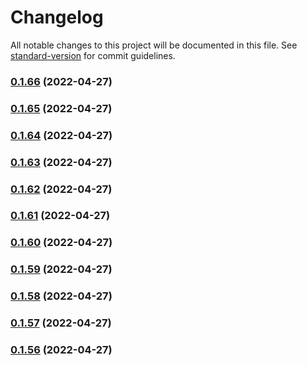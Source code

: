 # Changelog

All notable changes to this project will be documented in this file. See [standard-version](https://github.com/conventional-changelog/standard-version) for commit guidelines.

### [0.1.66](https://github.com/srclaunch/web-application-state/compare/v0.1.65...v0.1.66) (2022-04-27)

### [0.1.65](https://github.com/srclaunch/web-application-state/compare/v0.1.64...v0.1.65) (2022-04-27)

### [0.1.64](https://github.com/srclaunch/web-application-state/compare/v0.1.63...v0.1.64) (2022-04-27)

### [0.1.63](https://github.com/srclaunch/web-application-state/compare/v0.1.62...v0.1.63) (2022-04-27)

### [0.1.62](https://github.com/srclaunch/web-application-state/compare/v0.1.61...v0.1.62) (2022-04-27)

### [0.1.61](https://github.com/srclaunch/web-application-state/compare/v0.1.60...v0.1.61) (2022-04-27)

### [0.1.60](https://github.com/srclaunch/web-application-state/compare/v0.1.59...v0.1.60) (2022-04-27)

### [0.1.59](https://github.com/srclaunch/web-application-state/compare/v0.1.58...v0.1.59) (2022-04-27)

### [0.1.58](https://github.com/srclaunch/web-application-state/compare/v0.1.57...v0.1.58) (2022-04-27)

### [0.1.57](https://github.com/srclaunch/web-application-state/compare/v0.1.56...v0.1.57) (2022-04-27)

### [0.1.56](https://github.com/srclaunch/web-application-state/compare/v0.1.54...v0.1.56) (2022-04-27)
